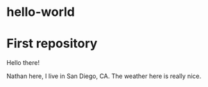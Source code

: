 # hello-world
First repository 
===============

Hello there!

Nathan here, I live in San Diego, CA.
The weather here is really nice.
